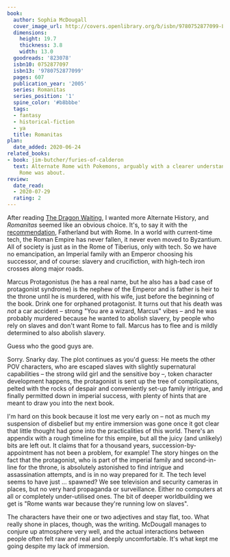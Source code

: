 ```yaml
---
book:
  author: Sophia McDougall
  cover_image_url: http://covers.openlibrary.org/b/isbn/9780752877099-L.jpg
  dimensions:
    height: 19.7
    thickness: 3.8
    width: 13.0
  goodreads: '823078'
  isbn10: 0752877097
  isbn13: '9780752877099'
  pages: 607
  publication_year: '2005'
  series: Romanitas
  series_position: '1'
  spine_color: '#b8bbbe'
  tags:
  - fantasy
  - historical-fiction
  - ya
  title: Romanitas
plan:
  date_added: 2020-06-24
related_books:
- book: jim-butcher/furies-of-calderon
  text: Alternate Rome with Pokemons, arguably with a clearer understanding of what
    Rome was about.
review:
  date_read:
  - 2020-07-29
  rating: 2
---
```


After reading [The Dragon Waiting](https://books.rixx.de/john-m-ford/the-dragon-waiting/), I wanted more Alternate
History, and *Romanitas* seemed like an obvious choice. It's, to say it with the
[recommendation](https://www.reddit.com/r/Fantasy/comments/h877m0/fantasy_world_based_on_classical_antiquity/fus3igx/),
Fatherland but with Rome. In a world with current-time tech, the Roman Empire has never fallen, it never even moved to
Byzantium. All of society is just as in the Rome of Tiberius, only with tech. So we have no emancipation, an Imperial
family with an Emperor choosing his successor, and of course: slavery and crucifiction, with high-tech iron crosses
along major roads.

Marcus Protagonistus (he has a real name, but he also has a bad case of protagonist syndrome) is the nephew of the
Emperor and is father is heir to the throne until he is murdered, with his wife, just before the beginning of the book.
Drink one for orphaned protagonist. It turns out that his death was *not* a car accident – strong "You are a wizard,
Marcus" vibes – and he was probably murdered because he wanted to abolish slavery, by people who rely on slaves and
don't want Rome to fall. Marcus has to flee and is mildly determined to also abolish slavery.

Guess who the good guys are.

Sorry. Snarky day. The plot continues as you'd guess: He meets the other POV characters, who are escaped slaves with
slightly supernatural capabilities – the strong wild girl and the sensitive boy –, token character development happens,
the protagonist is sent up the tree of compilcations, pelted with the rocks of despair and conveniently set-up family
intrigue, and finally <span class="spoilers">permitted down in imperial success</span>, with plenty of hints that are
meant to draw you into the next book.

I'm hard on this book because it lost me very early on – not as much my suspension of disbelief but my entire immersion
was gone once it got clear that little thought had gone into the practicalities of this world. There's an appendix with
a rough timeline for this empire, but all the juicy (and unlikely) bits are left out. It claims that for a thousand
years, succession-by-appointment has not been a problem, for example! The story hinges on the fact that the protagonist,
who is part of the imperial family and second-in-line for the throne, is absolutely astonished to find intrigue and
assassination attempts, and is in no way prepared for it. The tech level seems to have just … spawned? We see television
and security cameras in places, but no very hard propaganda or surveillance. Either no computers at all or completely
under-utilised ones. The bit of deeper worldbuilding we get is "Rome wants war because they're running low on slaves".

The characters have their one or two adjectives and stay flat, too. What really shone in places, though, was the
writing. McDougall manages to conjure up atmosphere very well, and the actual interactions between people often felt raw
and real and deeply uncomfortable. It's what kept me going despite my lack of immersion.
